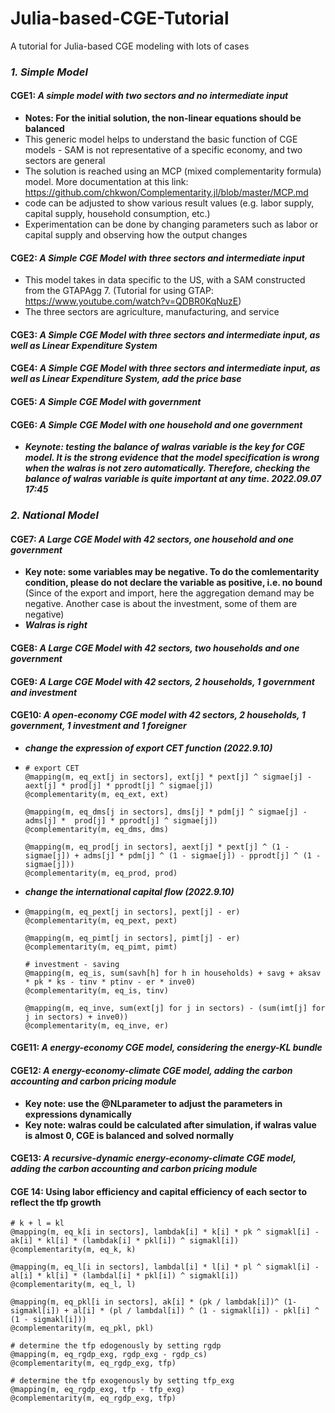 # Julia-based-CGE-Tutorial
A tutorial for Julia-based CGE modeling with lots of cases

### *1. Simple Model*

#### CGE1: *A simple model with two sectors and no intermediate input*

* **Notes: For the initial solution, the non-linear equations should be balanced**
* This generic model helps to understand the basic function of CGE models - SAM is not representative of a specific economy, and two sectors are general
* The solution is reached using an MCP (mixed complementarity formula) model. More documentation at this link: https://github.com/chkwon/Complementarity.jl/blob/master/MCP.md
* code can be adjusted to show various result values (e.g. labor supply, capital supply, household consumption, etc.)
* Experimentation can be done by changing parameters such as labor or capital supply and observing how the output changes

#### CGE2: *A Simple CGE Model with three sectors and intermediate input*
* This model takes in data specific to the US, with a SAM constructed from the GTAPAgg 7. (Tutorial for using GTAP: https://www.youtube.com/watch?v=QDBR0KqNuzE)
* The three sectors are agriculture, manufacturing, and service 

#### CGE3: *A Simple CGE Model with three sectors and intermediate input, as well as Linear Expenditure System*

#### CGE4: *A Simple CGE Model with three sectors and intermediate input, as well as Linear Expenditure System, add the price base*

#### CGE5: *A Simple CGE Model with government*

#### CGE6: *A Simple CGE Model with one household and one government*

* ***Keynote: testing the balance of walras variable is the key for CGE model. It is the strong evidence that the model specification is wrong when the walras is not zero automatically. Therefore, checking the balance of walras variable is quite important at any time. 2022.09.07 17:45*** 

### *2. National Model*

#### CGE7: *A Large CGE Model with 42 sectors, one household and one government*

* **Key note: some variables may be negative. To do the comlementarity condition, please do not declare the variable as positive, i.e. no bound** (Since of the export and import, here the aggregation demand may be negative. Another case is about the investment, some of them are negative)
* ***Walras is right***

#### CGE8: *A Large CGE Model with 42 sectors, two households and one government*

#### CGE9:  *A Large CGE Model with 42 sectors, 2 households, 1 government and investment*

#### CGE10: *A open-economy CGE model with 42 sectors, 2 households, 1 government, 1 investment and 1 foreigner*

* ***change the expression of export CET function  (2022.9.10)***

* ```
  # export CET
  @mapping(m, eq_ext[j in sectors], ext[j] * pext[j] ^ sigmae[j] -  aext[j] * prod[j] * pprodt[j] ^ sigmae[j])
  @complementarity(m, eq_ext, ext)
  
  @mapping(m, eq_dms[j in sectors], dms[j] * pdm[j] ^ sigmae[j] - adms[j] *  prod[j] * pprodt[j] ^ sigmae[j])
  @complementarity(m, eq_dms, dms)
  
  @mapping(m, eq_prod[j in sectors], aext[j] * pext[j] ^ (1 - sigmae[j]) + adms[j] * pdm[j] ^ (1 - sigmae[j]) - pprodt[j] ^ (1 - sigmae[j]))
  @complementarity(m, eq_prod, prod)
  ```

* ***change the international capital flow  (2022.9.10)***

* ```
  @mapping(m, eq_pext[j in sectors], pext[j] - er)
  @complementarity(m, eq_pext, pext)
  
  @mapping(m, eq_pimt[j in sectors], pimt[j] - er)
  @complementarity(m, eq_pimt, pimt)
  
  # investment - saving
  @mapping(m, eq_is, sum(savh[h] for h in households) + savg + aksav * pk * ks - tinv * ptinv - er * inve0)
  @complementarity(m, eq_is, tinv)
  
  @mapping(m, eq_inve, sum(ext[j] for j in sectors) - (sum(imt[j] for j in sectors) + inve0))
  @complementarity(m, eq_inve, er)
  ```

#### CGE11: *A energy-economy CGE model, considering the energy-KL bundle*

#### CGE12: *A energy-economy-climate CGE model, adding the carbon accounting and carbon pricing module*

* **Key note: use the @NLparameter to adjust the parameters in expressions dynamically**
* **Key note: walras could be calculated after simulation, if walras value is almost 0, CGE is balanced and solved normally**

#### CGE13: *A recursive-dynamic energy-economy-climate CGE model, adding the carbon accounting and carbon pricing module*

#### CGE 14: Using labor efficiency and capital efficiency of each sector to reflect the tfp growth

```
# k + l = kl
@mapping(m, eq_k[i in sectors], lambdak[i] * k[i] * pk ^ sigmakl[i] - ak[i] * kl[i] * (lambdak[i] * pkl[i]) ^ sigmakl[i])
@complementarity(m, eq_k, k)

@mapping(m, eq_l[i in sectors], lambdal[i] * l[i] * pl ^ sigmakl[i] - al[i] * kl[i] * (lambdal[i] * pkl[i]) ^ sigmakl[i])
@complementarity(m, eq_l, l)

@mapping(m, eq_pkl[i in sectors], ak[i] * (pk / lambdak[i])^ (1- sigmakl[i]) + al[i] * (pl / lambdal[i]) ^ (1 - sigmakl[i]) - pkl[i] ^ (1 - sigmakl[i]))
@complementarity(m, eq_pkl, pkl)

# determine the tfp edogenously by setting rgdp
@mapping(m, eq_rgdp_exg, rgdp_exg - rgdp_cs)
@complementarity(m, eq_rgdp_exg, tfp)

# determine the tfp exogenously by setting tfp_exg
@mapping(m, eq_rgdp_exg, tfp - tfp_exg)
@complementarity(m, eq_rgdp_exg, tfp)
```
